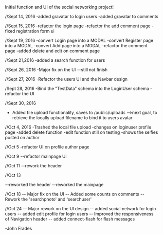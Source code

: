 Initial function and UI of the social networking project!


//Sept 14, 2016
-added gravatar to login users
-added gravatar to comments



//Sept 15, 2016
-refactor the login page
-refactor the add comment page
-fixed registration form ui


//Sept 19, 2016
-convert Login page into a MODAL
-convert Register page into a MODAL
-convert Add page into a MODAL
-refactor the comment page
-added delete and edit on comment page


//Sept 21,2016
-added a search function for users


//Sept 26, 2016
-Major fix on the UI --still not finish

//Sept 27, 2016
-Refactor the users UI and the Navbar design

/Sept 28, 2016
-Bind the "TestData" schema into the LoginUser schema
-refactor the UI

//Sept 30, 2016
- Added file upload functionality, saves to /public/uploads
-->next goal, to retrieve the locally upload filename to bind it to users avatar

//Oct 4, 2016
-Trashed the local file upload
-changes on loginuser profile page
 -added delete function
 -edit function still on testing
 -shows the selfies posted on author


//Oct 5
-refactor UI on profile author page

//Oct 9
--refactor mainpage UI


//Oct 11
--rework the header


//Oct 13

--reworked the header
--reworked the mainpage

//Oct 18
-- Major fix on the UI
-- Added some counts on comments
-- Rework the 'searchphoto' and 'searchuser'


//Oct 24
-- Major rework on the UI design
-- added social network for login users
-- added edit profile for login users
-- Improved the responsiveness of Navigation header
-- added connect-flash for flash messages

-John Frades